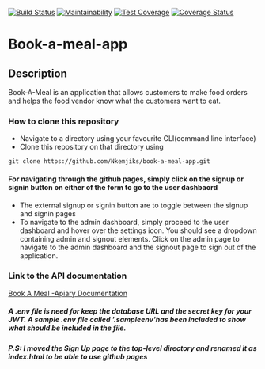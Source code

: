 [![Build Status](https://travis-ci.org/Nkemjiks/book-a-meal-app.svg?branch=development)](https://travis-ci.org/Nkemjiks/book-a-meal-app)
[![Maintainability](https://api.codeclimate.com/v1/badges/db45d21cf0c9b41aa619/maintainability)](https://codeclimate.com/github/Nkemjiks/book-a-meal-app/maintainability)
[![Test Coverage](https://api.codeclimate.com/v1/badges/db45d21cf0c9b41aa619/test_coverage)](https://codeclimate.com/github/Nkemjiks/book-a-meal-app/test_coverage)
[![Coverage Status](https://coveralls.io/repos/github/Nkemjiks/book-a-meal-app/badge.png?branch=development)](https://coveralls.io/github/Nkemjiks/book-a-meal-app?branch=development)

# Book-a-meal-app

## Description
Book-A-Meal is an application that allows customers to make food orders and helps the food vendor know what the customers want to eat. 

### How to clone this repository
+   Navigate to a directory using your favourite CLI(command line interface)
+   Clone this repository on that directory using 
```
git clone https://github.com/Nkemjiks/book-a-meal-app.git
```

#### For navigating through the github pages, simply click on the signup or signin button on either of the form to go to the user dashbaord
+ The external signup or signin button are to toggle between the signup and signin pages
+ To navigate to the admin dashboard, simply proceed to the user dashboard and hover over the settings icon. You should see a dropdown containing admin and signout elements. Click on the admin page to navigate to the admin dashboard and the signout page to sign out of the application.

### Link to the API documentation

[Book A Meal -Apiary Documentation](bookameal24.docs.apiary.io)


##### A .env file is need for keep the database URL and the secret key for your JWT. A sample .env file called '.sampleenv'has been included to show what should be included in the file.
 
##### P.S: I moved the Sign Up page to the top-level directory and renamed it as index.html to be able to use github pages
